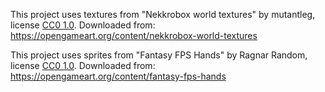 This project uses textures from "Nekkrobox world textures" by mutantleg, license [CC0 1.0](https://creativecommons.org/publicdomain/zero/1.0/).
Downloaded from: https://opengameart.org/content/nekkrobox-world-textures

This project uses sprites from "Fantasy FPS Hands" by Ragnar Random, license [CC0 1.0](https://creativecommons.org/publicdomain/zero/1.0/).
Downloaded from: https://opengameart.org/content/fantasy-fps-hands